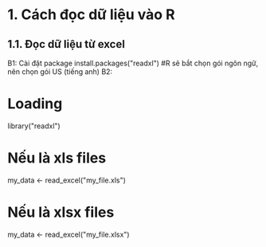 # 1. Cách đọc dữ liệu vào R
## 1.1. Đọc dữ liệu từ excel
B1: Cài đặt package
    install.packages("readxl")
#R sẽ bắt chọn gói ngôn ngữ, nên chọn gói US (tiếng anh)
B2:
# Loading
library("readxl")
# Nếu là xls files
my_data <- read_excel("my_file.xls")
#  Nếu là xlsx files
my_data <- read_excel("my_file.xlsx")

